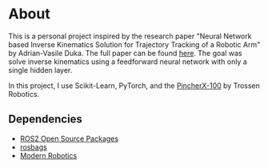 # About
This is a personal project inspired by the research paper "Neural Network based Inverse Kinematics Solution for Trajectory Tracking of a Robotic Arm" by Adrian-Vasile Duka. The full paper can be found [here](https://www.sciencedirect.com/science/article/pii/S2212017313006361?via%3Dihub). The goal was solve inverse kinematics using a feedforward neural network with only a single hidden layer.

In this project, I use Scikit-Learn, PyTorch, and the [PincherX-100](https://docs.trossenrobotics.com/interbotix_xsarms_docs/specifications/px100.html) by Trossen Robotics.

## Dependencies
- [ROS2 Open Source Packages](https://docs.trossenrobotics.com/interbotix_xsarms_docs/ros2_packages.html)
- [rosbags](https://gitlab.com/ternaris/rosbags/-/tree/master?ref_type=heads)
- [Modern Robotics](https://pypi.org/project/modern-robotics/)


